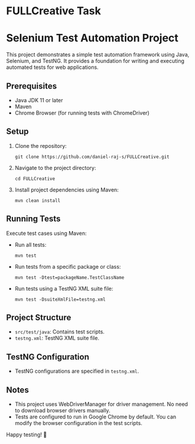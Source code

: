# FULLCreative Task

# Selenium Test Automation Project

This project demonstrates a simple test automation framework using Java, Selenium, and TestNG. It provides a foundation for writing and executing automated tests for web applications.

## Prerequisites

- Java JDK 11 or later
- Maven
- Chrome Browser (for running tests with ChromeDriver)

## Setup

1. Clone the repository:
   ```
   git clone https://github.com/daniel-raj-s/FULLCreative.git
   ```

2. Navigate to the project directory:
   ```
   cd FULLCreative
   ```

3. Install project dependencies using Maven:
   ```
   mvn clean install
   ```

## Running Tests

Execute test cases using Maven:

- Run all tests:
  ```
  mvn test
  ```

- Run tests from a specific package or class:
  ```
  mvn test -Dtest=packageName.TestClassName
  ```

- Run tests using a TestNG XML suite file:
  ```
  mvn test -DsuiteXmlFile=testng.xml
  ```

## Project Structure

- `src/test/java`: Contains test scripts.
- `testng.xml`:  TestNG XML suite file.

## TestNG Configuration

- TestNG configurations are specified in `testng.xml`.

## Notes

- This project uses WebDriverManager for driver management. No need to download browser drivers manually.
- Tests are configured to run in Google Chrome by default. You can modify the browser configuration in the test scripts.


Happy testing! 🚀
```
